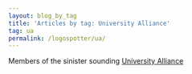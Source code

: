 ```yaml
---
layout: blog_by_tag
title: 'Articles by tag: University Alliance'
tag: ua
permalink: /logospotter/ua/
---
```


Members of the sinister sounding [University Alliance](https://en.wikipedia.org/wiki/University_Alliance)
